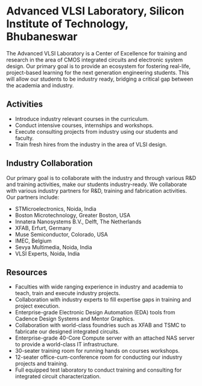 # Advanced VLSI Laboratory, Silicon Institute of Technology, Bhubaneswar 

The Advanced VLSI Laboratory is a Center of Excellence for training and research in the area of CMOS integrated circuits and electronic system design. Our primary goal is to provide an ecosystem for fostering real-life, project-based learning for the next generation engineering students. This will allow our students to be industry ready, bridging a critical gap between the academia and industry.

## Activities
- Introduce industry relevant courses in the curriculum.
- Conduct intensive courses, internships and workshops.
- Execute consulting projects from industry using our students and faculty.
- Train fresh hires from the industry in the area of VLSI design.

## Industry Collaboration
Our primary goal is to collaborate with the industry and through various R&D and training activities, make our students industry-ready. We collaborate with various industry partners for R&D, training and fabrication activities. Our partners include:
- STMicroelectronics, Noida, India
- Boston Microtechnology, Greater Boston, USA
- Innatera Nanosystems B.V., Delft, The Netherlands
- XFAB, Erfurt, Germany
- Muse Semiconductor, Colorado, USA
- IMEC, Belgium
- Sevya Multimedia, Noida, India
- VLSI Experts, Noida, India

## Resources
- Faculties with wide ranging experience in industry and academia to teach, train and execute industry projects.
- Collaboration with industry experts to fill expertise gaps in training and project execution.
- Enterprise-grade Electronic Design Automation (EDA) tools from Cadence Design Systems and Mentor Graphics.
- Collaboration with world-class foundries such as XFAB and TSMC to fabricate our designed integrated circuits.
- Enterprise-grade 40-Core Compute server with an attached NAS server to provide a world-class IT infrastructure.
- 30-seater training room for running hands on courses workshops.
- 12-seater office-cum-conference room for conducting our industry projects and training.
- Full equipped test laboratory to conduct training and consulting for integrated circuit characterization.
